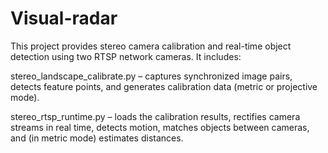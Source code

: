 # Visual-radar

This project provides stereo camera calibration and real-time object detection using two RTSP network cameras.
It includes:

stereo_landscape_calibrate.py – captures synchronized image pairs, detects feature points, and generates calibration data (metric or projective mode).

stereo_rtsp_runtime.py – loads the calibration results, rectifies camera streams in real time, detects motion, matches objects between cameras, and (in metric mode) estimates distances.
